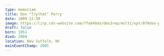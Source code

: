 ```yaml
---
type: memoriam
title: Don "Trythat" Perry
date: 2009-12-30
image: https://lirp.cdn-website.com/7fa840da/dms3rep/multi/opt/070don-perry-1920w.jpg
draft: false
born: 1951
died: 2009
location: New Suffolk, NY
mainEventChamp: 2005
---
```

